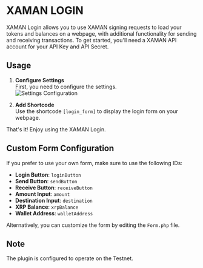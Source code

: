 # XAMAN LOGIN

XAMAN Login allows you to use XAMAN signing requests to load your tokens and balances on a webpage, with additional functionality for sending and receiving transactions. To get started, you'll need a XAMAN API account for your API Key and API Secret.

## Usage

1. **Configure Settings**  
   First, you need to configure the settings.  
   ![Settings Configuration](https://github.com/rihno123/wp_xaman_login/assets/122835110/bc464d2d-c840-4ce6-89a9-c8baa3be6196)

2. **Add Shortcode**  
   Use the shortcode `[login_form]` to display the login form on your webpage.

That's it! Enjoy using the XAMAN Login.

## Custom Form Configuration

If you prefer to use your own form, make sure to use the following IDs:

- **Login Button**: `loginButton`
- **Send Button**: `sendButton`
- **Receive Button**: `receiveButton`
- **Amount Input**: `amount`
- **Destination Input**: `destination`
- **XRP Balance**: `xrpBalance`
- **Wallet Address**: `walletAddress`

Alternatively, you can customize the form by editing the `Form.php` file.

## Note

The plugin is configured to operate on the Testnet.

